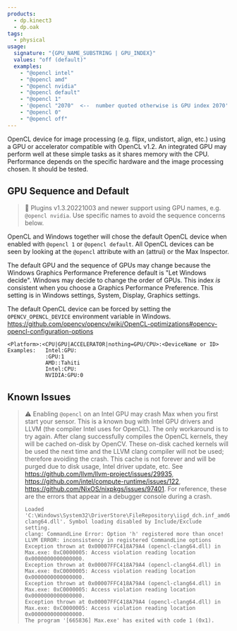 ```yaml
---
products:
  - dp.kinect3
  - dp.oak
tags:
  - physical
usage:
  signature: "{GPU_NAME_SUBSTRING | GPU_INDEX}"
  values: "off (default)"
  examples:
    - "@opencl intel"
    - "@opencl amd"
    - "@opencl nvidia"
    - "@opencl default"
    - "@opencl 1"
    - '@opencl "2070"  <--  number quoted otherwise is GPU index 2070'
    - "@opencl 0"
    - "@opencl off"
---
```


OpenCL device for image processing (e.g. flipx, undistort, align, etc.)
using a GPU or accelerator compatible with OpenCL v1.2. An integrated GPU
may perform well at these simple tasks as it shares memory with the CPU.
Performance depends on the specific hardware and the image processing
chosen. It should be tested.

## GPU Sequence and Default

> 📝 Plugins v1.3.20221003 and newer support using GPU names,
> e.g. `@opencl nvidia`. Use specific names to avoid the sequence
> concerns below.

OpenCL and Windows together will chose the default OpenCL device when
enabled with `@opencl 1` or `@opencl default`. All OpenCL devices can be
seen by looking at the `@opencl` attribute with an (attrui) or the Max Inspector.

The default GPU and the sequence of GPUs may change because the Windows
Graphics Performance Preference default is "Let Windows decide". Windows may
decide to change the order of GPUs. This index *is* consistent when you choose
a Graphics Performance Preference. This setting is in Windows settings, System,
Display, Graphics settings.

The default OpenCL device can be forced by setting the `OPENCV_OPENCL_DEVICE`
environment variable in Windows.
<https://github.com/opencv/opencv/wiki/OpenCL-optimizations#opencv-opencl-configuration-options>

```
<Platform>:<CPU|GPU|ACCELERATOR|nothing=GPU/CPU>:<DeviceName or ID>
Examples:   Intel:GPU:
            :GPU:1
            AMD::Tahiti
            Intel:CPU:
            NVIDIA:GPU:0
```

## Known Issues

> ⚠️
> Enabling `@opencl` on an Intel GPU may crash Max when you first start your sensor. This
> is a known bug with Intel GPU drivers and LLVM (the compiler Intel uses for OpenCL).
> The only workaround is to try again. After clang successfully compiles the OpenCL kernels,
> they will be cached on-disk by OpenCV. These on-disk cached kernels will be used the next
> time and the LLVM clang compiler will not be used; therefore avoiding the crash. This cache
> is not forever and will be purged due to disk usage, Intel driver update, etc. See
> <https://github.com/llvm/llvm-project/issues/29935>, <https://github.com/intel/compute-runtime/issues/122>,
> <https://github.com/NixOS/nixpkgs/issues/97401>.
> For reference, these are the errors that appear in a debugger console during a crash.
> ```
> Loaded 'C:\Windows\System32\DriverStore\FileRepository\iigd_dch.inf_amd64_afa18c61a36f2728\opencl-clang64.dll'. Symbol loading disabled by Include/Exclude setting.
> clang: CommandLine Error: Option 'h' registered more than once!
> LLVM ERROR: inconsistency in registered CommandLine options
> Exception thrown at 0x00007FFC418A79A4 (opencl-clang64.dll) in Max.exe: 0xC0000005: Access violation reading location 0x0000000000000000.
> Exception thrown at 0x00007FFC418A79A4 (opencl-clang64.dll) in Max.exe: 0xC0000005: Access violation reading location 0x0000000000000000.
> Exception thrown at 0x00007FFC418A79A4 (opencl-clang64.dll) in Max.exe: 0xC0000005: Access violation reading location 0x0000000000000000.
> Exception thrown at 0x00007FFC418A79A4 (opencl-clang64.dll) in Max.exe: 0xC0000005: Access violation reading location 0x0000000000000000.
> The program '[665836] Max.exe' has exited with code 1 (0x1).
> ```
